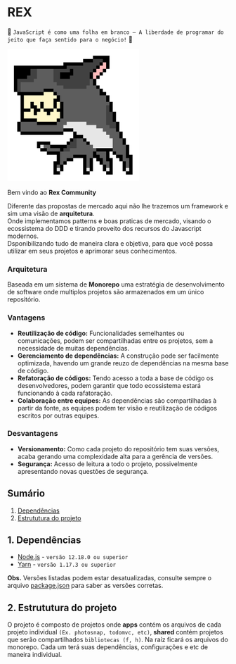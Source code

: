 REX
======
:star2: `JavaScript é como uma folha em branco – A liberdade de programar do jeito que faça sentido para o negócio!` :star2:

<img src="rex.png" alt="Rex Logotipo" width="300" height="300" />

Bem vindo ao **Rex Community**

Diferente das propostas de mercado aqui não lhe trazemos um framework e sim uma visão de **arquitetura**. <br />
Onde implementamos patterns e boas praticas de mercado, visando o ecossistema do DDD e tirando proveito dos recursos do Javascript modernos. <br /> 
Dsponibilizando tudo de maneira clara e objetiva, para que você possa utilizar em seus projetos e aprimorar seus conhecimentos.

### Arquitetura
  Baseada em um sistema de **Monorepo** uma estratégia de desenvolvimento de software onde multiplos projetos são armazenados em um único repositório.

### Vantagens
  - **Reutilização de código:** Funcionalidades semelhantes ou comunicações, podem ser compartilhadas entre os projetos, sem a necessidade de muitas dependências.
  - **Gerenciamento de dependências:** A construção pode ser facilmente optimizada, havendo um grande reuzo de dependências na mesma base de código.
  - **Refatoração de códigos:** Tendo acesso a toda a base de código os desenvolvedores, podem garantir que todo ecossistema estará funcionando à cada rafatoração.
  - **Colaboração entre equipes:** As dependências são compartilhadas à partir da fonte, as equipes podem ter visão e reutilização de códigos escritos por outras equipes.

### Desvantagens
  - **Versionamento:** Como cada projeto do repositório tem suas versões, acaba gerando uma complexidade alta para a gerência de versões.
  - **Segurança:** Acesso de leitura a todo o projeto, possivelmente apresentando novas questões de segurança.

## Sumário
  1. [Dependências](#1-dependências)
  2. [Estrututura do projeto](#2-estrututura-do-projeto)

## 1. Dependências
  - [Node.js](https://nodejs.org) - `versão 12.18.0 ou superior`
  - [Yarn](https://yarnpkg.com) - `versão 1.17.3 ou superior`

**Obs.** Versões listadas podem estar desatualizadas, consulte sempre o arquivo [package.json](./package.json) para saber as versões corretas.

## 2. Estrututura do projeto
O projeto é composto de projetos onde **apps** contém os arquivos de cada projeto individual `(Ex. photosnap, todomvc, etc)`, **shared** contém projetos que serão compartilhados `bibliotecas (f, h)`.
Na raíz ficará os arquivos do monorepo.
Cada um terá suas dependências, configurações e etc de maneira individual.
